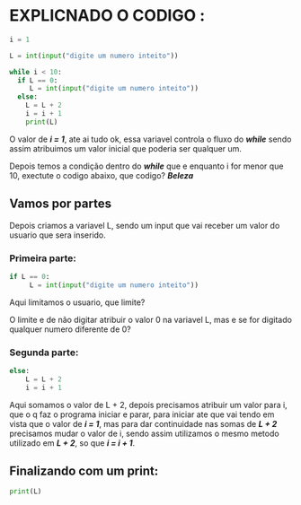 # EXPLICNADO O CODIGO :

```python
i = 1

L = int(input("digite um numero inteito"))

while i < 10:
  if L == 0:
     L = int(input("digite um numero inteito"))
  else:
    L = L + 2
    i = i + 1
    print(L)
```

O valor de ***i = 1***, ate ai tudo ok, essa variavel controla o fluxo do ***while*** sendo assim atribuimos um valor inicial que poderia ser qualquer um.

Depois temos a condição dentro do ***while*** que e enquanto i for menor que 10, exectute o codigo abaixo, que codigo? ***Beleza***

## Vamos por partes

Depois criamos a variavel L, sendo um input que vai receber um valor do usuario que sera inserido.

### Primeira parte:
```python
if L == 0:
     L = int(input("digite um numero inteito"))
```
Aqui limitamos o usuario, que limite?

O limite e de não digitar atribuir o valor 0 na variavel L, mas e se for digitado qualquer numero diferente de 0?

### Segunda parte:

```python
else:
    L = L + 2
    i = i + 1
```

Aqui somamos o valor de L + 2, depois precisamos atribuir um valor para i, que o q faz o programa iniciar e parar, para iniciar ate que vai tendo em vista que o valor de ***i = 1***, mas para dar continuidade nas somas de ***L + 2*** precisamos mudar o valor de i, sendo assim utilizamos o mesmo metodo utilizado em ***L + 2***, so que ***i = i + 1***.

## Finalizando com um print:

```python
print(L)
```